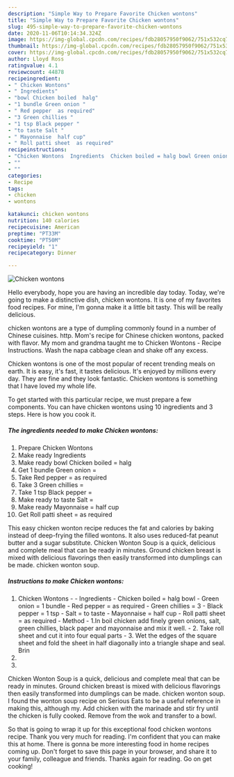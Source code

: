 ```yaml
---
description: "Simple Way to Prepare Favorite Chicken wontons"
title: "Simple Way to Prepare Favorite Chicken wontons"
slug: 495-simple-way-to-prepare-favorite-chicken-wontons
date: 2020-11-06T10:14:34.324Z
image: https://img-global.cpcdn.com/recipes/fdb28057950f9062/751x532cq70/chicken-wontons-recipe-main-photo.jpg
thumbnail: https://img-global.cpcdn.com/recipes/fdb28057950f9062/751x532cq70/chicken-wontons-recipe-main-photo.jpg
cover: https://img-global.cpcdn.com/recipes/fdb28057950f9062/751x532cq70/chicken-wontons-recipe-main-photo.jpg
author: Lloyd Ross
ratingvalue: 4.1
reviewcount: 44878
recipeingredient:
- " Chicken Wontons"
- " Ingredients"
- "bowl Chicken boiled  halg"
- "1 bundle Green onion "
- " Red pepper  as required"
- "3 Green chillies "
- "1 tsp Black pepper "
- "to taste Salt "
- " Mayonnaise  half cup"
- " Roll patti sheet  as required"
recipeinstructions:
- "Chicken Wontons  Ingredients  Chicken boiled = halg bowl Green onion = 1 bundle Red pepper = as required  Green chillies = 3  Black pepper = 1 tsp Salt = to taste Mayonnaise = half cup Roll patti sheet = as required  Method  1.In boil chicken add finely green onions, salt, green chillies, black paper and mayonnaise and mix it well. 2. Take roll sheet and cut it into four equal parts  3. Wet the edges of the square sheet and fold the sheet in half diagonally into a triangle shape and seal. Brin"
- ""
- ""
categories:
- Recipe
tags:
- chicken
- wontons

katakunci: chicken wontons 
nutrition: 140 calories
recipecuisine: American
preptime: "PT33M"
cooktime: "PT50M"
recipeyield: "1"
recipecategory: Dinner

---
```



![Chicken wontons](https://img-global.cpcdn.com/recipes/fdb28057950f9062/751x532cq70/chicken-wontons-recipe-main-photo.jpg)

Hello everybody, hope you are having an incredible day today. Today, we're going to make a distinctive dish, chicken wontons. It is one of my favorites food recipes. For mine, I'm gonna make it a little bit tasty. This will be really delicious.

chicken wontons are a type of dumpling commonly found in a number of Chinese cuisines. http. Mom&#39;s recipe for Chinese chicken wontons, packed with flavor. My mom and grandma taught me to Chicken Wontons - Recipe Instructions. Wash the napa cabbage clean and shake off any excess.

Chicken wontons is one of the most popular of recent trending meals on earth. It is easy, it's fast, it tastes delicious. It's enjoyed by millions every day. They are fine and they look fantastic. Chicken wontons is something that I have loved my whole life.


To get started with this particular recipe, we must prepare a few components. You can have chicken wontons using 10 ingredients and 3 steps. Here is how you cook it.

<!--inarticleads1-->

##### The ingredients needed to make Chicken wontons:

1. Prepare  Chicken Wontons
1. Make ready  Ingredients
1. Make ready bowl Chicken boiled = halg
1. Get 1 bundle Green onion =
1. Take  Red pepper = as required
1. Take 3 Green chillies =
1. Take 1 tsp Black pepper =
1. Make ready to taste Salt =
1. Make ready  Mayonnaise = half cup
1. Get  Roll patti sheet = as required


This easy chicken wonton recipe reduces the fat and calories by baking instead of deep-frying the filled wontons. It also uses reduced-fat peanut butter and a sugar substitute. Chicken Wonton Soup is a quick, delicious and complete meal that can be ready in minutes. Ground chicken breast is mixed with delicious flavorings then easily transformed into dumplings can be made. chicken wonton soup. 

<!--inarticleads2-->

##### Instructions to make Chicken wontons:

1. Chicken Wontons -  - Ingredients  - Chicken boiled = halg bowl - Green onion = 1 bundle - Red pepper = as required  - Green chillies = 3  - Black pepper = 1 tsp - Salt = to taste - Mayonnaise = half cup - Roll patti sheet = as required  - Method  - 1.In boil chicken add finely green onions, salt, green chillies, black paper and mayonnaise and mix it well. - 2. Take roll sheet and cut it into four equal parts  - 3. Wet the edges of the square sheet and fold the sheet in half diagonally into a triangle shape and seal. Brin
1. 
1. 


Chicken Wonton Soup is a quick, delicious and complete meal that can be ready in minutes. Ground chicken breast is mixed with delicious flavorings then easily transformed into dumplings can be made. chicken wonton soup. I found the wonton soup recipe on Serious Eats to be a useful reference in making this, although my. Add chicken with the marinade and stir fry until the chicken is fully cooked. Remove from the wok and transfer to a bowl. 

So that is going to wrap it up for this exceptional food chicken wontons recipe. Thank you very much for reading. I'm confident that you can make this at home. There is gonna be more interesting food in home recipes coming up. Don't forget to save this page in your browser, and share it to your family, colleague and friends. Thanks again for reading. Go on get cooking!
